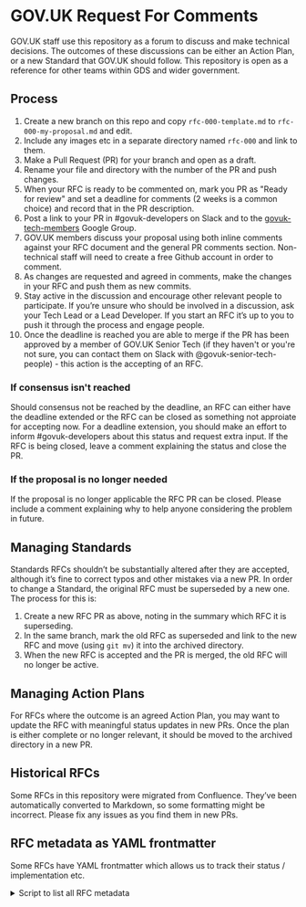 # GOV.UK Request For Comments

GOV.UK staff use this repository as a forum to discuss and make technical decisions. The outcomes of these discussions can be either an Action Plan, or a new Standard that GOV.UK should follow. This repository is open as a reference for other teams within GDS and wider government.

## Process

1. Create a new branch on this repo and copy `rfc-000-template.md` to `rfc-000-my-proposal.md` and edit.
2. Include any images etc in a separate directory named `rfc-000` and link to them.
3. Make a Pull Request (PR) for your branch and open as a draft.
4. Rename your file and directory with the number of the PR and push changes.
5. When your RFC is ready to be commented on, mark you PR as "Ready for review" and set a deadline for comments (2 weeks is a common choice) and record that in the PR description.
5. Post a link to your PR in #govuk-developers on Slack and to the [govuk-tech-members][govuk-tech-members] Google Group.
6. GOV.UK members discuss your proposal using both inline comments against your RFC document and the general PR comments section. Non-technical staff will need to create a free Github account in order to comment.
7. As changes are requested and agreed in comments, make the changes in your RFC and push them as new commits.
8. Stay active in the discussion and encourage other relevant people to participate. If you’re unsure who should be involved in a discussion, ask your Tech Lead or a Lead Developer. If you start an RFC it’s up to you to push it through the process and engage people.
9. Once the deadline is reached you are able to merge if the PR has been approved by a member of GOV.UK Senior Tech (if they haven't or you're not sure, you can contact them on Slack with @govuk-senior-tech-people) - this action is the accepting of an RFC.

### If consensus isn't reached

Should consensus not be reached by the deadline, an RFC can either have the deadline extended or the RFC can be closed as something not approiate for accepting now. For a deadline extension, you should make an effort to inform #govuk-developers about this status and request extra input. If the RFC is being closed, leave a comment explaining the status and close the PR.

### If the proposal is no longer needed

If the proposal is no longer applicable the RFC PR can be closed. Please include a comment explaining why to help anyone considering the problem in future.

## Managing Standards

Standards RFCs shouldn’t be substantially altered after they are accepted, although it’s fine to correct typos and other mistakes via a new PR. In order to change a Standard, the original RFC must be superseded by a new one. The process for this is:

1. Create a new RFC PR as above, noting in the summary which RFC it is superseding.
2. In the same branch, mark the old RFC as superseded and link to the new RFC and move (using `git mv`) it into the archived directory.
3. When the new RFC is accepted and the PR is merged, the old RFC will no longer be active.

## Managing Action Plans
For RFCs where the outcome is an agreed Action Plan, you may want to update the RFC with meaningful status updates in new PRs. Once the plan is either complete or no longer relevant, it should be moved to the archived directory in a new PR.

## Historical RFCs

Some RFCs in this repository were migrated from Confluence. They’ve been automatically converted to Markdown, so some formatting might be incorrect. Please fix any issues as you find them in new PRs.

## RFC metadata as YAML frontmatter

Some RFCs have YAML frontmatter which allows us to track their status / implementation etc.

<details>
<summary>Script to list all RFC metadata</summary>

```ruby
#!/usr/bin/env ruby

require "csv"
require "yaml"

frontmatter_columns = %w[status implementation status_last_reviewed status_notes]
CSV do |csv|
  csv << ["filename", *frontmatter_columns]
  Dir.glob("rfc-*.md") do |filename|
    first_line = File.readlines(filename).first
    frontmatter = {}
    frontmatter = YAML.load_file(filename, permitted_classes: [Date]) if first_line =~ /^---$/
    csv << [filename, *frontmatter.values_at(*frontmatter_columns)]
  end
end
```

</details>

[govuk-tech-members]: https://groups.google.com/a/digital.cabinet-office.gov.uk/forum/#!forum/govuk-tech-members
